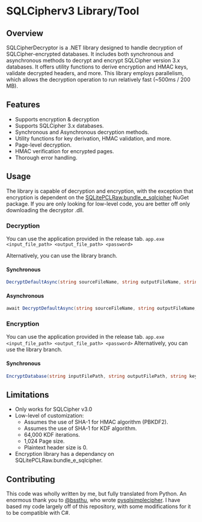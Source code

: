 # SQLCipherv3 Library/Tool

## Overview
SQLCipherDecryptor is a .NET library designed to handle decryption of SQLCipher-encrypted databases. It includes both synchronous and asynchronous methods to decrypt and encrypt SQLCipher version 3.x databases. It offers utility functions to derive encryption and HMAC keys, validate decrypted headers, and more. This library employs parallelism, which allows the decryption operation to run relatively fast (~500ms / 200 MB).

## Features
- Supports encryption & decryption
- Supports SQLCipher 3.x databases.
- Synchronous and Asynchronous decryption methods.
- Utility functions for key derivation, HMAC validation, and more.
- Page-level decryption.
- HMAC verification for encrypted pages.
- Thorough error handling.

## Usage
The library is capable of decryption and encryption, with the exception that encryption is dependent on the [SQLitePCLRaw.bundle_e_sqlcipher](https://www.nuget.org/packages/SQLitePCLRaw.bundle_e_sqlcipher) NuGet package. If you are only looking for low-level code, you are better off only downloading the decryptor .dll.
### Decryption
You can use the application provided in the release tab.
```app.exe <input_file_path> <output_file_path> <password>```

Alternatively, you can use the library branch.
#### Synchronous
```c#
DecryptDefaultAsync(string sourceFileName, string outputFileName, string passwordString);
```
#### Asynchronous
```c#
await DecryptDefaultAsync(string sourceFileName, string outputFileName, string passwordString);
```
### Encryption
You can use the application provided in the release tab.
```app.exe <input_file_path> <output_file_path> <password>```
Alternatively, you can use the library branch.
#### Synchronous
```c#
EncryptDatabase(string inputFilePath, string outputFilePath, string key)
```

## Limitations
- Only works for SQLCipher v3.0
- Low-level of customization:
  -  Assumes the use of SHA-1 for HMAC algorithm (PBKDF2).
  -  Assumes the use of SHA-1 for KDF algorithm.
  -  64,000 KDF iterations.
  -  1,024 Page size.
  -  Plaintext header size is 0.
- Encryption library has a dependancy on SQLitePCLRaw.bundle_e_sqlcipher.

## Contributing
This code was wholly written by me, but fully translated from Python. An enormous thank you to [@bssthu](https://github.com/bssthu), who wrote [pysqlsimplecipher](https://github.com/bssthu/pysqlsimplecipher). I have based my code largely off of this repository, with some modifications for it to be compatible with C#.
